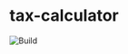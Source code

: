 # tax-calculator

![Build](https://github.com/nasiroudin/tax-calculator/blob/main/.github/workflows/build.yml/badge.svg)
